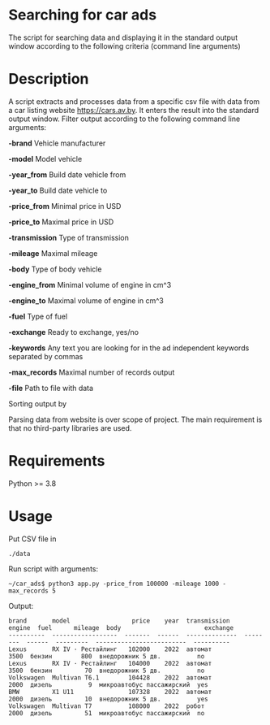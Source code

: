 # Searching for car ads
The script for searching data and displaying it in the standard output window according to the following criteria (command line arguments) 

# Description
A script extracts and processes data from a specific csv file with data from a car listing website https://cars.av.by.
It enters the result into the standard output window. Filter output according to the following command line arguments:

**-brand** Vehicle manufacturer

**-model** Model vehicle

**-year_from** Build date vehicle from

**-year_to** Build date vehicle to

**-price_from** Minimal price in USD

**-price_to** Maximal price in USD

**-transmission** Type of transmission

**-mileage** Maximal mileage

**-body** Type of body vehicle

**-engine_from** Minimal volume of engine in cm^3

**-engine_to** Maximal volume of engine in cm^3

**-fuel** Type of fuel

**-exchange** Ready to exchange, yes/no

**-keywords** Any text you are looking for in the ad independent keywords separated by commas

**-max_records** Maximal number of records output

**-file** Path to file with data

Sorting output by

Parsing data from website is over scope of project.
The main requirement is that no third-party libraries are used.

# Requirements
Python >= 3.8

# Usage
Put CSV file in 
```console
./data
```
Run script with arguments:
```console
~/car_ads$ python3 app.py -price_from 100000 -mileage 1000 -max_records 5
```
Output:
```console
brand       model                 price    year  transmission      engine  fuel      mileage  body                       exchange
----------  ------------------  -------  ------  --------------  --------  ------  ---------  -------------------------  ----------
Lexus       RX IV · Рестайлинг   102000    2022  автомат             3500  бензин        800  внедорожник 5 дв.          no
Lexus       RX IV · Рестайлинг   104000    2022  автомат             3500  бензин         70  внедорожник 5 дв.          no
Volkswagen  Multivan T6.1        104428    2022  автомат             2000  дизель          9  микроавтобус пассажирский  yes
BMW         X1 U11               107328    2022  автомат             2000  дизель         10  внедорожник 5 дв.          yes
Volkswagen  Multivan T7          108000    2022  робот               2000  дизель         51  микроавтобус пассажирский  no

